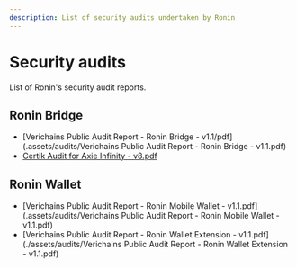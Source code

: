 ```yaml
---
description: List of security audits undertaken by Ronin
---
```


# Security audits
List of Ronin's security audit reports.

## Ronin Bridge

* [Verichains Public Audit Report - Ronin Bridge - v1.1/pdf](.assets/audits/Verichains Public Audit Report - Ronin Bridge - v1.1.pdf)
* [Certik Audit for Axie Infinity - v8.pdf](./assets/audits/CertiK-Audit-for-Axie-Infinity---Audit-v8.pdf)

## Ronin Wallet

* [Verichains Public Audit Report - Ronin Mobile Wallet - v1.1.pdf](.assets/audits/Verichains Public Audit Report - Ronin Mobile Wallet - v1.1.pdf)
* [Verichains Public Audit Report - Ronin Wallet Extension - v1.1.pdf](./assets/audits/Verichains Public Audit Report - Ronin Wallet Extension - v1.1.pdf)
